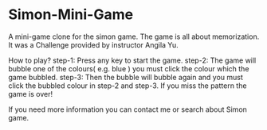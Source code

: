 # Simon-Mini-Game

A mini-game clone for the simon game. The game is all about memorization. It was a Challenge provided by instructor Angila Yu.

How to play?
step-1: Press any key to start the game.
step-2: The game will bubble one of the colours( e.g. blue ) you must click the colour which the game bubbled.
step-3: Then the bubble will bubble again and you must click the bubbled colour in step-2 and step-3. If you miss the pattern the game is over!

If you need more information you can contact me or search about Simon game.
